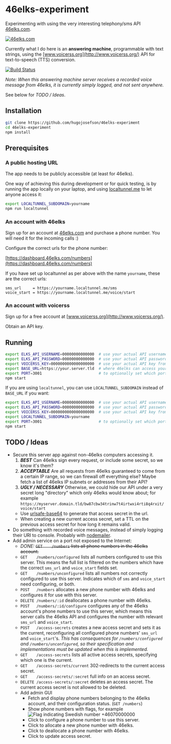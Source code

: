 # 46elks-experiment

Experimenting with using the very interesting telephony/sms API
[46elks.com](https://www.46elks.com/).

[<img src="http://www.46elks.com/images/media/46elks-horizontal.png" border="0" alt="46elks.com">](https://www.46elks.com/)

Currently what I do here is an **answering machine**, programmable with text
strings, using the [www.voicerss.org](http://www.voicerss.org/) API for
text-to-speech (TTS) conversion.

[![Build Status](https://travis-ci.org/hugojosefson/46elks-experiment.svg?branch=master)](https://travis-ci.org/hugojosefson/46elks-experiment)

*Note: When this answering machine server receives a recorded voice message
from 46elks, it is currently simply logged, and not sent anywhere.*

See below for *TODO / Ideas*.

## Installation

```bash
git clone https://github.com/hugojosefson/46elks-experiment
cd 46elks-experiment
npm install
```

## Prerequisites

### A public hosting URL

The app needs to be publicly accessible (at least for 46elks).

One way of achieving this during development or for quick testing, is by
running the app locally on your laptop, and using
[localtunnel.me](https://localtunnel.me/) to let anyone access it:

```bash
export LOCALTUNNEL_SUBDOMAIN=yourname
npm run localtunnel
```

### An account with 46elks

Sign up for an account at [46elks.com](https://www.46elks.com/) and purchase a
phone number. You will need it for the incoming calls :)

Configure the correct urls for the phone number:

[https://dashboard.46elks.com/numbers](https://dashboard.46elks.com/numbers)

If you have set up localtunnel as per above with the name `yourname`, these are
the correct urls:

```
sms_url     = https://yourname.localtunnel.me/sms
voice_start = https://yourname.localtunnel.me/voice/start
```

### An account with voicerss

Sign up for a free account at [www.voicerss.org](http://www.voicerss.org/).

Obtain an API key.

## Running

```bash
export ELKS_API_USERNAME=00000000000000  # use your actual API username from dashboard.46elks.com
export ELKS_API_PASSWORD=00000000000000  # use your actual API password from dashboard.46elks.com
export VOICERSS_KEY=0000000000000000000  # use your actual API key from www.voicerss.org
export BASE_URL=https://your.server.tld  # where 46elks can access your server, without trailing slash
export PORT=3001                         # to optionally set which port your server should listen on (default is 3001)
npm start
```

If you are using `localtunnel`, you can use `LOCALTUNNEL_SUBDOMAIN` instead of `BASE_URL` if you want:

```bash
export ELKS_API_USERNAME=00000000000000  # use your actual API username from dashboard.46elks.com
export ELKS_API_PASSWORD=00000000000000  # use your actual API password from dashboard.46elks.com
export VOICERSS_KEY=0000000000000000000  # use your actual API key from www.voicerss.org
export LOCALTUNNEL_SUBDOMAIN=yourname
export PORT=3001                         # to optionally set which port your server should listen on (default is 3001)
npm start
```

## TODO / Ideas

  * Secure this server app against non-46elks computers accessing it.
    1. ***BEST*** Can 46elks sign every request, or include some secret, so we
    know it's them?
    2. ***ACCEPTABLE*** Are all requests from 46elks guaranteed to come from a
    certain IP range, so we can firewall off everything else? Maybe fetch a list
    of 46elks IP subnets or addresses from their API?
    3. ***UGLY / NECESSARY*** Otherwise, we could hide our API under a very
    secret long "directory" which only 46elks would know about; for example
    `https://myserver.domain.tld/bw87cbw34trinw7t4irtwxi4rti8q4rxit/voice/start`
      * Use [urlsafe-base64](https://www.npmjs.com/package/urlsafe-base64) to
      generate that access secret in the url.
      * When creating a new current access secret, set a TTL on the previous
      access secret for how long it remains valid.
  * Do something with recorded voice messages, instead of simply logging their
  URI to console. Probably with [nodemailer](https://www.npmjs.com/package/nodemailer).
  * Add admin service on a port not exposed to the Internet:
    * *DONE:* ~~`GET    /numbers` lists all phone numbers in the 46elks account.~~
    * `GET    /numbers/configured` lists all numbers configured to use this server.
    This means the full list is filtered on the numbers which have the correct
    `sms_url` and `voice_start` fields set.
    * `GET    /numbers/unconfigured` lists all numbers not correctly configured to
    use this server. Indicates which of `sms` and `voice_start` need
    configuring, or both.
    * `POST   /numbers` allocates a new phone number with 46elks and configures
    it for use with this server.
    * `DELETE /numbers/:id` deallocates a phone number with 46elks.
    * `POST   /numbers/:id/configure` configures any of the 46elks account's
    phone numbers to use this server, which means this server calls the 46elks
    API and configures the number with relevant `sms_url` and `voice_start`.
    * `POST   /access-secrets` creates a new access secret and sets it as the
    current, reconfiguring all configured phone numbers' `sms_url` and
    `voice_start`'s. *This has consequences for `/numbers/configured` and
    `/numbers/unconfigured`, so their specification and implementations must be
    updated when this is implemented.*
    * `GET    /access-secrets` lists all active access secrets, specifying which
    one is the current.
    * `GET    /access-secrets/current` 302-redirects to the current access secret.
    * `GET    /access-secrets/:secret` full info on an access secret.
    * `DELETE /access-secrets/:secret` deletes an access secret. The current
    access secret is not allowed to be deleted.
    * Add admin GUI
      * Fetch and display phone numbers belonging to the 46elks account, and
      their configuration status. (`GET /numbers`)
      * Show phone numbers with flags, for example
      ![Flag indicating Swedish number](http://www.flag-cdn.com/flags/16/se.png)
      +46070000000
      * Click to configure a phone number to use this server.
      * Click to allocate a new phone number with 46elks.
      * Click to deallocate a phone number with 46elks.
      * Click to update access secret.
